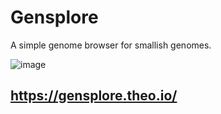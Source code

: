 # Gensplore

A simple genome browser for smallish genomes.

![image](https://user-images.githubusercontent.com/19732295/219011538-43b9b66b-0227-4171-87c6-08b496a7bf2e.png)


## https://gensplore.theo.io/
